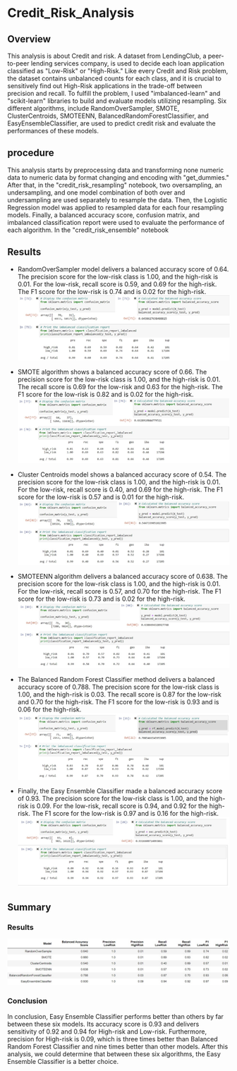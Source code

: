 # Credit_Risk_Analysis
## Overview
This analysis is about Credit and risk. A dataset from LendingClub, a peer-to-peer lending services company, is used to decide each loan application classified as "Low-Risk" or "High-Risk." Like every Credit and Risk problem, the dataset contains unbalanced counts for each class, and it is crucial to sensitively find out High-Risk applications in the trade-off between precision and recall.
To fulfill the problem, I used "imbalanced-learn" and "scikit-learn" libraries to build and evaluate models utilizing resampling. Six different algorithms, include RandomOverSampler, SMOTE, ClusterCentroids, SMOTEENN, BalancedRandomForestClassifier, and EasyEnsembleClassifier, are used to predict credit risk and evaluate the performances of these models.

## procedure
This analysis starts by preprocessing data and transforming none numeric data to numeric data by format changing and encoding with "get_dummies."
After that, in the "credit_risk_resampling" notebook, two oversampling, an undersampling, and one model combination of both over and undersampling are used separately to resample the data. Then, the Logistic Regression model was applied to resampled data for each four resampling models. Finally, a balanced accuracy score, confusion matrix, and imbalanced classification report were used to evaluate the performance of each algorithm.
In the "credit_risk_ensemble" notebook 

## Results

- RandomOverSampler model delivers a balanced accuracy score of 0.64. The precision score for the low-risk class is 1.00, and the high-risk is 0.01. For the low-risk, recall score is 0.59, and 0.69 for the high-risk. The F1 score for the low-risk is 0.74 and is 0.02 for the high-risk.
![This is an image](/oversampling_model.jpg)

- SMOTE algorithm shows a balanced accuracy score of 0.66. The precision score for the low-risk class is 1.00, and the high-risk is 0.01. The recall score is 0.69 for the low-risk and 0.63 for the high-risk. The F1 score for the low-risk is 0.82 and is 0.02 for the high-risk.
![This is an image](/smote_model.jpg)

- Cluster Centroids model shows a balanced accuracy score of 0.54. The precision score for the low-risk class is 1.00, and the high-risk is 0.01. For the low-risk, recall score is 0.40, and 0.69 for the high-risk. The F1 score for the low-risk is 0.57 and is 0.01 for the high-risk.
![This is an image](/undersampling_model.jpg)

- SMOTEENN algorithm delivers a balanced accuracy score of 0.638. The precision score for the low-risk class is 1.00, and the high-risk is 0.01. For the low-risk, recall score is 0.57, and 0.70 for the high-risk. The F1 score for the low-risk is 0.73 and is 0.02 for the high-risk.
![This is an image](/smoteenn_model.jpg)

- The Balanced Random Forest Classifier method delivers a balanced accuracy score of 0.788. The precision score for the low-risk class is 1.00, and the high-risk is 0.03. The recall score is 0.87 for the low-risk and 0.70 for the high-risk. The F1 score for the low-risk is 0.93 and is 0.06 for the high-risk.
![This is an image](/randomforest_model.jpg)

- Finally, the Easy Ensemble Classifier made a balanced accuracy score of 0.93. The precision score for the low-risk class is 1.00, and the high-risk is 0.09. For the low-risk, recall score is 0.94, and 0.92 for the high-risk. The F1 score for the low-risk is 0.97 and is 0.16 for the high-risk.
![This is an image](/eec_model.jpg)


## Summary

### Results

![This is an image](/Results.jpg)



### Conclusion
In conclusion, Easy Ensemble Classifier performs better than others by far between these six models. Its accuracy score is 0.93 and delivers sensitivity of 0.92 and 0.94 for High-risk and Low-risk. Furthermore, precision for High-risk is 0.09, which is three times better than Balanced Random Forest Classifier and nine times better than other models. After this analysis, we could determine that between these six algorithms, the Easy Ensemble Classifier is a better choice.
